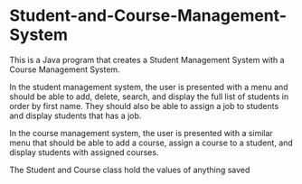 # Student-and-Course-Management-System
This is a Java program that creates a Student Management System with a Course Management System.

In the student management system, the user is presented with a menu and should be able to add, delete, search, and display the full list of students in order by first name. They should also be able to assign a job to students and display students that has a job.

In the course management system, the user is presented with a similar menu that should be able to add a course, assign a course to a student, and display students with assigned courses.

The Student and Course class hold the values of anything saved
